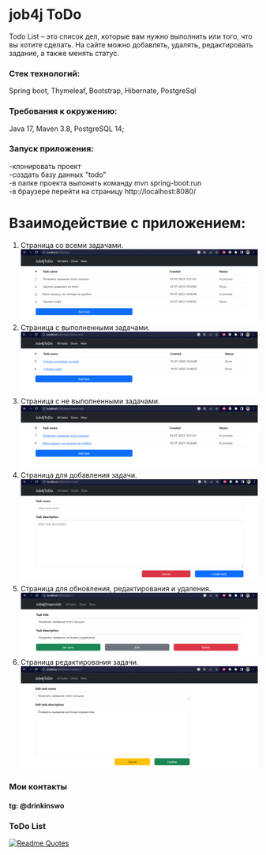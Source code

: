 # job4j ToDo

Todo List – это список дел, которые вам нужно выполнить или того, что вы хотите сделать. На сайте можно добавлять,
удалять, редактировать задание, а также менять статус.

### Стек технологий:

Spring boot, Thymeleaf, Bootstrap, Hibernate, PostgreSql

### Требования к окружению:

Java 17, Maven 3.8, PostgreSQL 14;

### Запуск приложения:

-клонировать проект  
-создать базу данных "todo"  
-в папке проекта выпонить команду mvn spring-boot:run  
-в браузере перейти на страницу http://localhost:8080/

# Взаимодействие с приложением:

1. Страница со всеми задачами.  
   ![](files/readme_pics/tasks.png)
2. Страница с выполненными задачами.  
   ![](files/readme_pics/done.png)
3. Страница с не выполненными задачами.  
   ![](files/readme_pics/in%20process.png)
4. Страница для добавления задачи.  
   ![](files/readme_pics/add%20task.png)
5. Страница для обновления, редактирования и удаления.  
   ![](files/readme_pics/edit%20task.png)
6. Страница редактирования задачи.  
   ![](/files/readme_pics/update%20task.png)

### Мои контакты

#### tg: @drinkinswo

### ToDo List

[![Readme Quotes](https://quotes-github-readme.vercel.app/api?type=horizontal&theme=dark)](https://github.com/piyushsuthar/github-readme-quotes)
